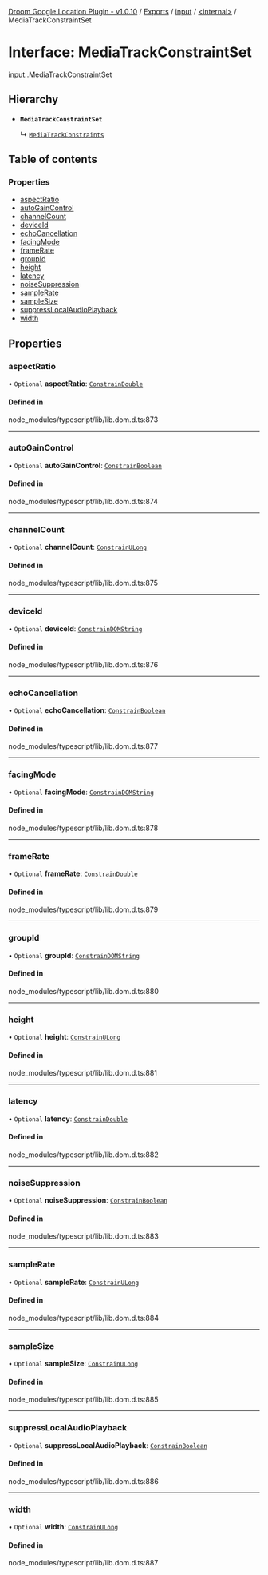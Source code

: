 [Droom Google Location Plugin - v1.0.10](../README.md) / [Exports](../modules.md) / [input](../modules/input.md) / [<internal\>](../modules/input._internal_.md) / MediaTrackConstraintSet

# Interface: MediaTrackConstraintSet

[input](../modules/input.md).[<internal>](../modules/input._internal_.md).MediaTrackConstraintSet

## Hierarchy

- **`MediaTrackConstraintSet`**

  ↳ [`MediaTrackConstraints`](input._internal_.MediaTrackConstraints.md)

## Table of contents

### Properties

- [aspectRatio](input._internal_.MediaTrackConstraintSet.md#aspectratio)
- [autoGainControl](input._internal_.MediaTrackConstraintSet.md#autogaincontrol)
- [channelCount](input._internal_.MediaTrackConstraintSet.md#channelcount)
- [deviceId](input._internal_.MediaTrackConstraintSet.md#deviceid)
- [echoCancellation](input._internal_.MediaTrackConstraintSet.md#echocancellation)
- [facingMode](input._internal_.MediaTrackConstraintSet.md#facingmode)
- [frameRate](input._internal_.MediaTrackConstraintSet.md#framerate)
- [groupId](input._internal_.MediaTrackConstraintSet.md#groupid)
- [height](input._internal_.MediaTrackConstraintSet.md#height)
- [latency](input._internal_.MediaTrackConstraintSet.md#latency)
- [noiseSuppression](input._internal_.MediaTrackConstraintSet.md#noisesuppression)
- [sampleRate](input._internal_.MediaTrackConstraintSet.md#samplerate)
- [sampleSize](input._internal_.MediaTrackConstraintSet.md#samplesize)
- [suppressLocalAudioPlayback](input._internal_.MediaTrackConstraintSet.md#suppresslocalaudioplayback)
- [width](input._internal_.MediaTrackConstraintSet.md#width)

## Properties

### aspectRatio

• `Optional` **aspectRatio**: [`ConstrainDouble`](../modules/input._internal_.md#constraindouble)

#### Defined in

node_modules/typescript/lib/lib.dom.d.ts:873

___

### autoGainControl

• `Optional` **autoGainControl**: [`ConstrainBoolean`](../modules/input._internal_.md#constrainboolean)

#### Defined in

node_modules/typescript/lib/lib.dom.d.ts:874

___

### channelCount

• `Optional` **channelCount**: [`ConstrainULong`](../modules/input._internal_.md#constrainulong)

#### Defined in

node_modules/typescript/lib/lib.dom.d.ts:875

___

### deviceId

• `Optional` **deviceId**: [`ConstrainDOMString`](../modules/input._internal_.md#constraindomstring)

#### Defined in

node_modules/typescript/lib/lib.dom.d.ts:876

___

### echoCancellation

• `Optional` **echoCancellation**: [`ConstrainBoolean`](../modules/input._internal_.md#constrainboolean)

#### Defined in

node_modules/typescript/lib/lib.dom.d.ts:877

___

### facingMode

• `Optional` **facingMode**: [`ConstrainDOMString`](../modules/input._internal_.md#constraindomstring)

#### Defined in

node_modules/typescript/lib/lib.dom.d.ts:878

___

### frameRate

• `Optional` **frameRate**: [`ConstrainDouble`](../modules/input._internal_.md#constraindouble)

#### Defined in

node_modules/typescript/lib/lib.dom.d.ts:879

___

### groupId

• `Optional` **groupId**: [`ConstrainDOMString`](../modules/input._internal_.md#constraindomstring)

#### Defined in

node_modules/typescript/lib/lib.dom.d.ts:880

___

### height

• `Optional` **height**: [`ConstrainULong`](../modules/input._internal_.md#constrainulong)

#### Defined in

node_modules/typescript/lib/lib.dom.d.ts:881

___

### latency

• `Optional` **latency**: [`ConstrainDouble`](../modules/input._internal_.md#constraindouble)

#### Defined in

node_modules/typescript/lib/lib.dom.d.ts:882

___

### noiseSuppression

• `Optional` **noiseSuppression**: [`ConstrainBoolean`](../modules/input._internal_.md#constrainboolean)

#### Defined in

node_modules/typescript/lib/lib.dom.d.ts:883

___

### sampleRate

• `Optional` **sampleRate**: [`ConstrainULong`](../modules/input._internal_.md#constrainulong)

#### Defined in

node_modules/typescript/lib/lib.dom.d.ts:884

___

### sampleSize

• `Optional` **sampleSize**: [`ConstrainULong`](../modules/input._internal_.md#constrainulong)

#### Defined in

node_modules/typescript/lib/lib.dom.d.ts:885

___

### suppressLocalAudioPlayback

• `Optional` **suppressLocalAudioPlayback**: [`ConstrainBoolean`](../modules/input._internal_.md#constrainboolean)

#### Defined in

node_modules/typescript/lib/lib.dom.d.ts:886

___

### width

• `Optional` **width**: [`ConstrainULong`](../modules/input._internal_.md#constrainulong)

#### Defined in

node_modules/typescript/lib/lib.dom.d.ts:887
